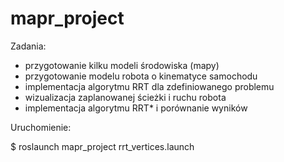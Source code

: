 # mapr_project

Zadania:
- przygotowanie kilku modeli środowiska (mapy)
- przygotowanie modelu robota o kinematyce samochodu
- implementacja algorytmu RRT dla zdefiniowanego problemu
- wizualizacja zaplanowanej ścieżki i ruchu robota
- implementacja algorytmu RRT* i porównanie wyników

Uruchomienie:

$ roslaunch mapr_project rrt_vertices.launch
